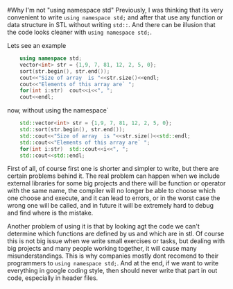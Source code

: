 #Why I'm not "using namespace std"
Previously, I was thinking that its very convenient to write ```using namespace std;``` and after that use any function or data structure in STL without writing ```std::```.
And there can be illusion that the code looks cleaner with ```using namespace std;```.

Lets see an example
```c++
    using namespace std;
    vector<int> str = {1,9, 7, 81, 12, 2, 5, 0};
    sort(str.begin(), str.end());
    cout<<"Size of array  is "<<str.size()<<endl;
    cout<<"Elements of this array are` ";
    for(int i:str)  cout<<i<<", ";
    cout<<endl;
```
now, without using the namespace`
```c++
    std::vector<int> str = {1,9, 7, 81, 12, 2, 5, 0};
    std::sort(str.begin(), str.end());
    std::cout<<"Size of array  is "<<str.size()<<std::endl;
    std::cout<<"Elements of this array are` ";
    for(int i:str)  std::cout<<i<<", ";
    std::cout<<std::endl;
```
First of all, of course first one is shorter and simpler to write, but there are certain problems behind it.
The real problem can happen when we include external libraries for some big projects and there will be function or operator with the same name, the compiler will no longer be able to choose which one choose and execute, and it can lead to errors, or in the worst case the wrong one will be called, and in future it will be extremely hard to debug and find where is the mistake.

Another problem of using it is that by looking agt the code we can't determine which functions are defined by us and which are in stl.
Of course this is not big issue when we write small exercises or tasks, but dealing with big projects and many people working together, it will cause many misunderstandings. This is why companies mostly dont recomend to their programmers to ```using namespace std;```. And at the end, if we want to write everything in google coding style, then should never write that part in out code, especially in header files.